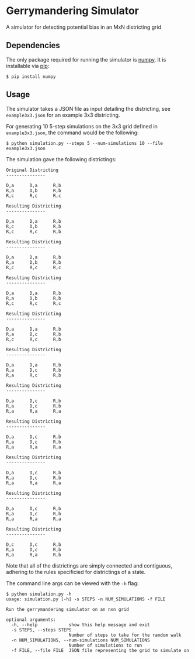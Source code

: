# Gerrymandering Simulator

A simulator for detecting potential bias in an MxN districting grid

## Dependencies

The only package required for running the simulator is [numpy](http://www.numpy.org/). It is installable via [pip](https://pypi.org/project/pip/):

```
$ pip install numpy
```

## Usage

The simulator takes a JSON file as input detailing the districting, see `example3x3.json` for an example 3x3 districting.

For generating 10 5-step simulations on the 3x3 grid defined in `example3x3.json`, the command would be the following:

```
$ python simulation.py --steps 5 --num-simulations 10 --file example3x3.json
```

The simulation gave the following districtings:

```
Original Districting
---------------

D,a      D,a      R,b
R,a      D,b      R,b
R,c      R,c      R,c

Resulting Districting
---------------

D,a      D,a      R,b
R,c      D,b      R,b
R,c      R,c      R,b

Resulting Districting
---------------

D,a      D,a      R,b
R,a      D,b      R,b
R,c      R,c      R,c

Resulting Districting
---------------

D,a      D,a      R,b
R,a      D,b      R,b
R,c      R,c      R,c

Resulting Districting
---------------

D,a      D,a      R,b
R,a      D,c      R,b
R,c      R,c      R,b

Resulting Districting
---------------

D,a      D,a      R,b
R,a      D,c      R,b
R,a      R,c      R,b

Resulting Districting
---------------

D,a      D,c      R,b
R,a      D,c      R,b
R,a      R,a      R,a

Resulting Districting
---------------

D,a      D,c      R,b
R,a      D,c      R,b
R,a      R,a      R,a

Resulting Districting
---------------

D,a      D,c      R,b
R,a      D,c      R,b
R,a      R,a      R,a

Resulting Districting
---------------

D,a      D,c      R,b
R,a      D,c      R,b
R,a      R,a      R,a

Resulting Districting
---------------

D,c      D,c      R,b
R,a      D,c      R,b
R,a      R,a      R,b
```

Note that all of the districtings are simply connected and contiguous, adhering to the rules specificied for districtings of a state.

The command line args can be viewed with the `-h` flag:

```
$ python simulation.py -h
usage: simulation.py [-h] -s STEPS -n NUM_SIMULATIONS -f FILE

Run the gerrymandering simulator on an nxn grid

optional arguments:
  -h, --help            show this help message and exit
  -s STEPS, --steps STEPS
                        Number of steps to take for the random walk
  -n NUM_SIMULATIONS, --num-simulations NUM_SIMULATIONS
                        Number of simulations to run
  -f FILE, --file FILE  JSON file representing the grid to simulate on
```
